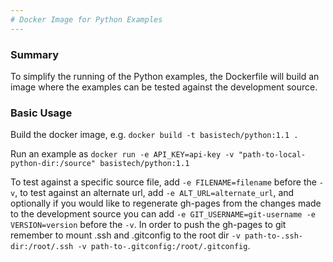```yaml
---
# Docker Image for Python Examples
---
```

### Summary
To simplify the running of the Python examples, the Dockerfile will build an image where the examples can be tested against the development source.

### Basic Usage
Build the docker image, e.g. `docker build -t basistech/python:1.1 .`

Run an example as `docker run -e API_KEY=api-key -v "path-to-local-python-dir:/source" basistech/python:1.1`

To test against a specific source file, add `-e FILENAME=filename` before the `-v`, to test against an alternate url, add `-e ALT_URL=alternate_url`, and optionally if you would like to regenerate gh-pages from the changes made to the development source you can add `-e GIT_USERNAME=git-username -e VERSION=version` before the `-v`. In order to push the gh-pages to git remember to mount .ssh and .gitconfig to the root dir `-v path-to-.ssh-dir:/root/.ssh -v path-to-.gitconfig:/root/.gitconfig`.